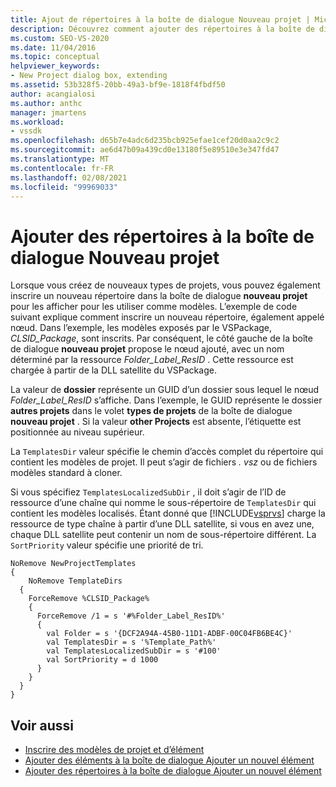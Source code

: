 ```yaml
---
title: Ajout de répertoires à la boîte de dialogue Nouveau projet | Microsoft Docs
description: Découvrez comment ajouter des répertoires à la boîte de dialogue Nouveau projet dans Visual Studio, afin de pouvoir créer des types de projet et les afficher pour les utiliser comme modèles.
ms.custom: SEO-VS-2020
ms.date: 11/04/2016
ms.topic: conceptual
helpviewer_keywords:
- New Project dialog box, extending
ms.assetid: 53b328f5-20bb-49a3-bf9e-1818f4fbdf50
author: acangialosi
ms.author: anthc
manager: jmartens
ms.workload:
- vssdk
ms.openlocfilehash: d65b7e4adc6d235bcb925efae1cef20d0aa2c9c2
ms.sourcegitcommit: ae6d47b09a439cd0e13180f5e89510e3e347fd47
ms.translationtype: MT
ms.contentlocale: fr-FR
ms.lasthandoff: 02/08/2021
ms.locfileid: "99969033"
---
```

# <a name="add-directories-to-the-new-project-dialog-box"></a>Ajouter des répertoires à la boîte de dialogue Nouveau projet
Lorsque vous créez de nouveaux types de projets, vous pouvez également inscrire un nouveau répertoire dans la boîte de dialogue **nouveau projet** pour les afficher pour les utiliser comme modèles. L’exemple de code suivant explique comment inscrire un nouveau répertoire, également appelé nœud. Dans l’exemple, les modèles exposés par le VSPackage, *CLSID_Package*, sont inscrits. Par conséquent, le côté gauche de la boîte de dialogue **nouveau projet** propose le nœud ajouté, avec un nom déterminé par la ressource *Folder_Label_ResID* . Cette ressource est chargée à partir de la DLL satellite du VSPackage.

 La valeur de **dossier** représente un GUID d’un dossier sous lequel le nœud *Folder_Label_ResID* s’affiche. Dans l’exemple, le GUID représente le dossier **autres projets** dans le volet **types de projets** de la boîte de dialogue **nouveau projet** . Si la valeur **other Projects** est absente, l’étiquette est positionnée au niveau supérieur.

 La `TemplatesDir` valeur spécifie le chemin d’accès complet du répertoire qui contient les modèles de projet. Il peut s’agir de fichiers *. vsz* ou de fichiers modèles standard à cloner.

 Si vous spécifiez `TemplatesLocalizedSubDir` , il doit s’agir de l’ID de ressource d’une chaîne qui nomme le sous-répertoire de `TemplatesDir` qui contient les modèles localisés. Étant donné que [!INCLUDE[vsprvs](../../code-quality/includes/vsprvs_md.md)] charge la ressource de type chaîne à partir d’une DLL satellite, si vous en avez une, chaque DLL satellite peut contenir un nom de sous-répertoire différent. La `SortPriority` valeur spécifie une priorité de tri.

```
NoRemove NewProjectTemplates
{
    NoRemove TemplateDirs
  {
    ForceRemove %CLSID_Package%
    {
      ForceRemove /1 = s '#%Folder_Label_ResID%'
      {
        val Folder = s '{DCF2A94A-45B0-11D1-ADBF-00C04FB6BE4C}'
        val TemplatesDir = s '%Template_Path%'
        val TemplatesLocalizedSubDir = s '#100'
        val SortPriority = d 1000
      }
    }
  }
}
```

## <a name="see-also"></a>Voir aussi
- [Inscrire des modèles de projet et d’élément](../../extensibility/internals/registering-project-and-item-templates.md)
- [Ajouter des éléments à la boîte de dialogue Ajouter un nouvel élément](../../extensibility/internals/adding-items-to-the-add-new-item-dialog-boxes.md)
- [Ajouter des répertoires à la boîte de dialogue Ajouter un nouvel élément](../../extensibility/internals/adding-directories-to-the-add-new-item-dialog-box.md)
